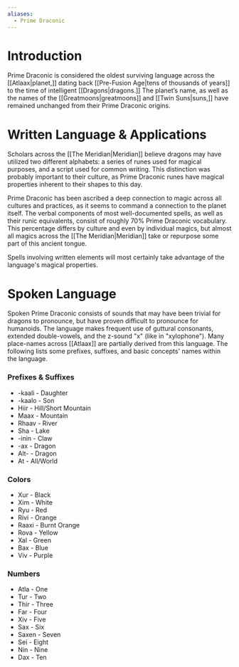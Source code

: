 ```yaml
---
aliases:
  - Prime Draconic
---
```

# Introduction
Prime Draconic is considered the oldest surviving language across the [[Atlaax|planet,]] dating back [[Pre-Fusion Age|tens of thousands of years]] to the time of intelligent [[Dragons|dragons.]] The planet’s name, as well as the names of the [[Greatmoons|greatmoons]] and [[Twin Suns|suns,]] have remained unchanged from their Prime Draconic origins.

# Written Language & Applications
Scholars across the [[The Meridian|Meridian]] believe dragons may have utilized two different alphabets: a series of runes used for magical purposes, and a script used for common writing. This distinction was probably important to their culture, as Prime Draconic runes have magical properties inherent to their shapes to this day.

Prime Draconic has been ascribed a deep connection to magic across all cultures and practices, as it seems to command a connection to the planet itself. The verbal components of most well-documented spells, as well as their runic equivalents, consist of roughly 70% Prime Draconic vocabulary. This percentage differs by culture and even by individual magics, but almost all magics across the [[The Meridian|Meridian]] take or repurpose some part of this ancient tongue.

Spells involving written elements will most certainly take advantage of the language's magical properties.

# Spoken Language

Spoken Prime Draconic consists of sounds that may have been trivial for dragons to pronounce, but have proven difficult to pronounce for humanoids. The language makes frequent use of guttural consonants, extended double-vowels, and the z-sound "x" (like in "xylophone"). Many place-names across [[Atlaax]] are partially derived from this language. The following lists some prefixes, suffixes, and basic concepts' names within the language.
### Prefixes & Suffixes
* -kaali - Daughter
* -kaalo - Son
* Hiir - Hill/Short Mountain
* Maax - Mountain
* Rhaav - River
* Sha - Lake
* -inin - Claw
* -ax - Dragon 
* Alt- - Dragon 
* At - All/World

### Colors
* Xur - Black
* Xim - White
* Ryu - Red
* Rivi - Orange
* Raaxi - Burnt Orange
* Rova - Yellow
* Xal - Green
* Bax - Blue
* Viv - Purple


### Numbers
* Atla - One
* Tur - Two
* Thir - Three
* Far - Four
* Xiv - Five
* Sax - Six
* Saxen - Seven
* Sei - Eight
* Nin - Nine
* Dax - Ten